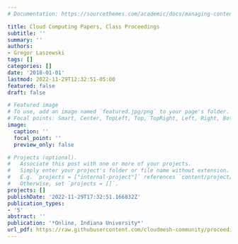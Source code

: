 ```yaml
---
# Documentation: https://sourcethemes.com/academic/docs/managing-content/

title: Cloud Computing Papers, Class Proceedings
subtitle: ''
summary: ''
authors:
- Gregor Laszewski
tags: []
categories: []
date: '2018-01-01'
lastmod: 2022-11-29T12:32:51-05:00
featured: false
draft: false

# Featured image
# To use, add an image named `featured.jpg/png` to your page's folder.
# Focal points: Smart, Center, TopLeft, Top, TopRight, Left, Right, BottomLeft, Bottom, BottomRight.
image:
  caption: ''
  focal_point: ''
  preview_only: false

# Projects (optional).
#   Associate this post with one or more of your projects.
#   Simply enter your project's folder or file name without extension.
#   E.g. `projects = ["internal-project"]` references `content/project/deep-learning/index.md`.
#   Otherwise, set `projects = []`.
projects: []
publishDate: '2022-11-29T17:32:51.166832Z'
publication_types:
- '5'
abstract: ''
publication: '*Online, Indiana University*'
url_pdf: https://raw.githubusercontent.com/cloudmesh-community/proceedings-fa18/master/vonLaszewski-proceedings-fa18-papers.pdf
---
```

